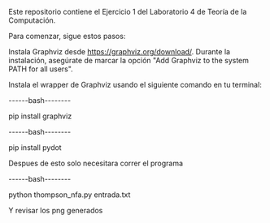 Este repositorio contiene el Ejercicio 1 del Laboratorio 4 de Teoría de la Computación.

Para comenzar, sigue estos pasos:

Instala Graphviz desde https://graphviz.org/download/. Durante la instalación, asegúrate de marcar la opción "Add Graphviz to the system PATH for all users".

Instala el wrapper de Graphviz usando el siguiente comando en tu terminal:

------bash-------- 

pip install graphviz

------bash-------- 

pip install pydot

Despues de esto solo necesitara correr el programa

------bash-------- 

python thompson_nfa.py entrada.txt

Y revisar los png generados